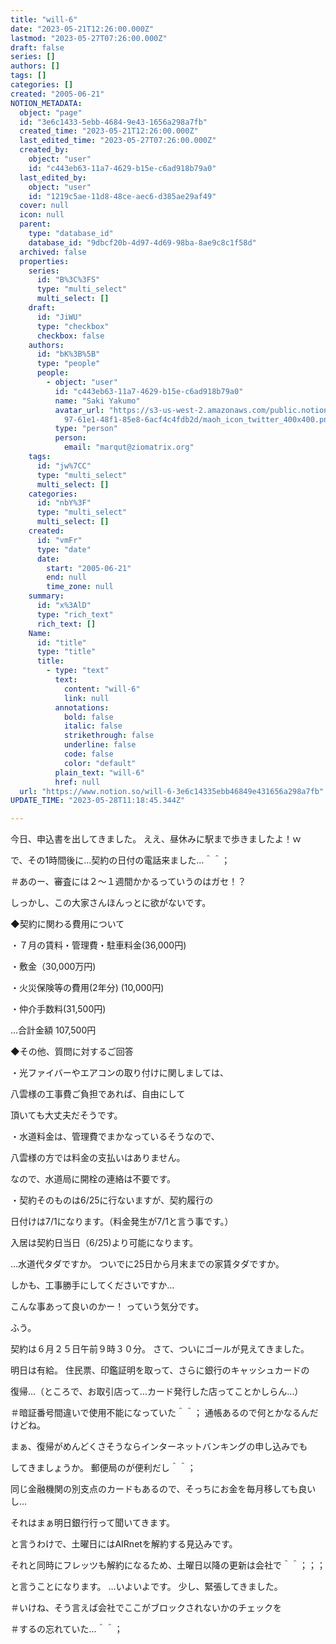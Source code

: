 ```yaml
---
title: "will-6"
date: "2023-05-21T12:26:00.000Z"
lastmod: "2023-05-27T07:26:00.000Z"
draft: false
series: []
authors: []
tags: []
categories: []
created: "2005-06-21"
NOTION_METADATA:
  object: "page"
  id: "3e6c1433-5ebb-4684-9e43-1656a298a7fb"
  created_time: "2023-05-21T12:26:00.000Z"
  last_edited_time: "2023-05-27T07:26:00.000Z"
  created_by:
    object: "user"
    id: "c443eb63-11a7-4629-b15e-c6ad918b79a0"
  last_edited_by:
    object: "user"
    id: "1219c5ae-11d8-48ce-aec6-d385ae29af49"
  cover: null
  icon: null
  parent:
    type: "database_id"
    database_id: "9dbcf20b-4d97-4d69-98ba-8ae9c8c1f58d"
  archived: false
  properties:
    series:
      id: "B%3C%3FS"
      type: "multi_select"
      multi_select: []
    draft:
      id: "JiWU"
      type: "checkbox"
      checkbox: false
    authors:
      id: "bK%3B%5B"
      type: "people"
      people:
        - object: "user"
          id: "c443eb63-11a7-4629-b15e-c6ad918b79a0"
          name: "Saki Yakumo"
          avatar_url: "https://s3-us-west-2.amazonaws.com/public.notion-static.com/3ad1c4\
            97-61e1-48f1-85e8-6acf4c4fdb2d/maoh_icon_twitter_400x400.png"
          type: "person"
          person:
            email: "marqut@ziomatrix.org"
    tags:
      id: "jw%7CC"
      type: "multi_select"
      multi_select: []
    categories:
      id: "nbY%3F"
      type: "multi_select"
      multi_select: []
    created:
      id: "vmFr"
      type: "date"
      date:
        start: "2005-06-21"
        end: null
        time_zone: null
    summary:
      id: "x%3AlD"
      type: "rich_text"
      rich_text: []
    Name:
      id: "title"
      type: "title"
      title:
        - type: "text"
          text:
            content: "will-6"
            link: null
          annotations:
            bold: false
            italic: false
            strikethrough: false
            underline: false
            code: false
            color: "default"
          plain_text: "will-6"
          href: null
  url: "https://www.notion.so/will-6-3e6c14335ebb46849e431656a298a7fb"
UPDATE_TIME: "2023-05-28T11:18:45.344Z"

---
```

<link rel="stylesheet" href="https://cdn.jsdelivr.net/npm/katex@0.16.2/dist/katex.min.css" integrity="sha384-bYdxxUwYipFNohQlHt0bjN/LCpueqWz13HufFEV1SUatKs1cm4L6fFgCi1jT643X" crossorigin="anonymous">


今日、申込書を出してきました。 ええ、昼休みに駅まで歩きましたよ！ｗ


で、その1時間後に…契約の日付の電話来ました…＾＾；


＃あのー、審査には２～１週間かかるっていうのはガセ！？


しっかし、この大家さんほんっとに欲がないです。


◆契約に関わる費用について


・７月の賃料・管理費・駐車料金(36,000円)


・敷金（30,000万円)


・火災保険等の費用(2年分) (10,000円)


・仲介手数料(31,500円)


…合計金額 107,500円


◆その他、質問に対するご回答


・光ファイバーやエアコンの取り付けに関しましては、


八雲様の工事費ご負担であれば、自由にして


頂いても大丈夫だそうです。


・水道料金は、管理費でまかなっているそうなので、


八雲様の方では料金の支払いはありません。


なので、水道局に開栓の連絡は不要です。


・契約そのものは6/25に行ないますが、契約履行の


日付けは7/1になります。（料金発生が7/1と言う事です。）


入居は契約日当日（6/25)より可能になります。


…水道代タダですか。 ついでに25日から月末までの家賃タダですか。


しかも、工事勝手にしてくださいですか…


こんな事あって良いのかー！ っていう気分です。


ふう。


契約は６月２５日午前９時３０分。 さて、ついにゴールが見えてきました。


明日は有給。 住民票、印鑑証明を取って、さらに銀行のキャッシュカードの


復帰…（ところで、お取引店って…カード発行した店ってことかしらん…）


＃暗証番号間違いで使用不能になっていた＾＾； 通帳あるので何とかなるんだけどね。


まぁ、復帰がめんどくさそうならインターネットバンキングの申し込みでも


してきましょうか。 郵便局のが便利だし＾＾；


同じ金融機関の別支点のカードもあるので、そっちにお金を毎月移しても良いし…


それはまぁ明日銀行行って聞いてきます。


と言うわけで、土曜日にはAIRnetを解約する見込みです。


それと同時にフレッツも解約になるため、土曜日以降の更新は会社で＾＾；；；


と言うことになります。 …いよいよです。 少し、緊張してきました。


＃いけね、そう言えば会社でここがブロックされないかのチェックを


＃するの忘れていた…＾＾；

